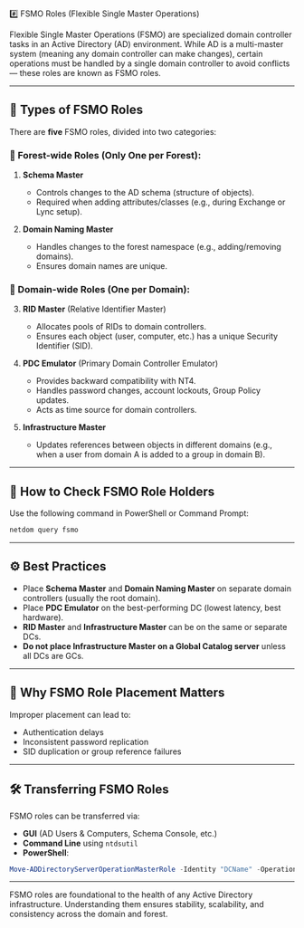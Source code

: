 #️⃣ FSMO Roles (Flexible Single Master Operations)

Flexible Single Master Operations (FSMO) are specialized domain controller tasks in an Active Directory (AD) environment. While AD is a multi-master system (meaning any domain controller can make changes), certain operations must be handled by a single domain controller to avoid conflicts — these roles are known as FSMO roles.

---

## 🔹 Types of FSMO Roles

There are **five** FSMO roles, divided into two categories:

### 🔸 Forest-wide Roles (Only One per Forest):

1. **Schema Master**
   - Controls changes to the AD schema (structure of objects).
   - Required when adding attributes/classes (e.g., during Exchange or Lync setup).

2. **Domain Naming Master**
   - Handles changes to the forest namespace (e.g., adding/removing domains).
   - Ensures domain names are unique.

### 🔸 Domain-wide Roles (One per Domain):

3. **RID Master** (Relative Identifier Master)
   - Allocates pools of RIDs to domain controllers.
   - Ensures each object (user, computer, etc.) has a unique Security Identifier (SID).

4. **PDC Emulator** (Primary Domain Controller Emulator)
   - Provides backward compatibility with NT4.
   - Handles password changes, account lockouts, Group Policy updates.
   - Acts as time source for domain controllers.

5. **Infrastructure Master**
   - Updates references between objects in different domains (e.g., when a user from domain A is added to a group in domain B).

---

## 📌 How to Check FSMO Role Holders

Use the following command in PowerShell or Command Prompt:
```bash
netdom query fsmo
```

---

## ⚙️ Best Practices

- Place **Schema Master** and **Domain Naming Master** on separate domain controllers (usually the root domain).
- Place **PDC Emulator** on the best-performing DC (lowest latency, best hardware).
- **RID Master** and **Infrastructure Master** can be on the same or separate DCs.
- **Do not place Infrastructure Master on a Global Catalog server** unless all DCs are GCs.

---

## 🧠 Why FSMO Role Placement Matters

Improper placement can lead to:
- Authentication delays
- Inconsistent password replication
- SID duplication or group reference failures

---

## 🛠️ Transferring FSMO Roles

FSMO roles can be transferred via:
- **GUI** (AD Users & Computers, Schema Console, etc.)
- **Command Line** using `ntdsutil`
- **PowerShell**:
```powershell
Move-ADDirectoryServerOperationMasterRole -Identity "DCName" -OperationMasterRole SchemaMaster,RIDMaster,...
```

---

FSMO roles are foundational to the health of any Active Directory infrastructure. Understanding them ensures stability, scalability, and consistency across the domain and forest.
